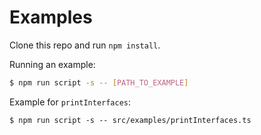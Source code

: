 # Examples

Clone this repo and run `npm install`.

Running an example:

```bash
$ npm run script -s -- [PATH_TO_EXAMPLE]
```

Example for `printInterfaces`:

```
$ npm run script -s -- src/examples/printInterfaces.ts
```
